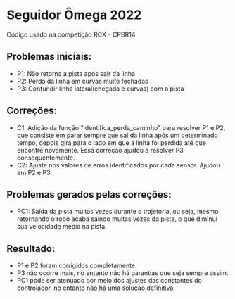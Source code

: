 # Seguidor Ômega 2022

Código usado na competição RCX - CPBR14

## Problemas iniciais:
- P1: Não retorna a pista após sair da linha
- P2: Perda da linha em curvas muito fechadas
- P3: Confundir linha lateral(chegada e curvas) com a pista

## Correções:
- C1: Adição da função "identifica_perda_caminho" para resolver P1 e P2, que consiste em parar sempre que saí da linha após um determinado tempo, depois gira para o lado em que a linha foi perdida até que encontre novamente. Essa correção ajudou a resolver P3 consequentemente.
- C2: Ajuste nos valores de erros identificados por cada sensor. Ajudou em P2 e P3.

## Problemas gerados pelas correções:
- PC1: Saída da pista muitas vezes durante o trajetoria, ou seja, mesmo retornando o robô acaba saindo muitas vezes da pista, o que diminui sua velocidade média na pista.

## Resultado:
- P1 e P2 foram corrigidos completamente.
- P3 não ocorre mais, no entanto não há garantias que seja sempre assim.
- PC1 pode ser atenuado por meio dos ajustes das constantes do controlador, no entanto não há uma solução definitiva.